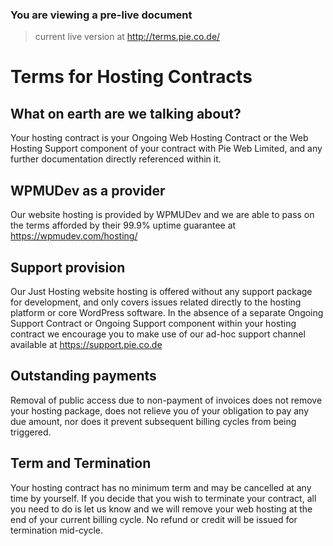 ### You are viewing a pre-live document
> current live version at http://terms.pie.co.de/

# Terms for Hosting Contracts

## What on earth are we talking about?
Your hosting contract is your Ongoing Web Hosting Contract or the Web Hosting Support component of your contract with Pie Web Limited, and any further documentation directly referenced within it.

## WPMUDev as a provider
Our website hosting is provided by WPMUDev and we are able to pass on the terms afforded by their 99.9% uptime guarantee at https://wpmudev.com/hosting/

## Support provision
Our Just Hosting website hosting is offered without any support package for development, and only covers issues related directly to the hosting platform or core WordPress software. In the absence of a separate Ongoing Support Contract or Ongoing Support component within your hosting contract we encourage you to make use of our ad-hoc support channel available at https://support.pie.co.de

## Outstanding payments
Removal of public access due to non-payment of invoices does not remove your hosting package, does not relieve you of your obligation to pay any due amount, nor does it prevent subsequent billing cycles from being triggered.

## Term and Termination
Your hosting contract has no minimum term and may be cancelled at any time by yourself. If you decide that you wish to terminate your contract, all you need to do is let us know and we will remove your web hosting at the end of your current billing cycle. No refund or credit will be issued for termination mid-cycle.
